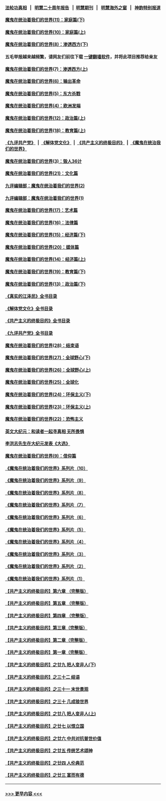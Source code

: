 #### [法轮功真相](https://github.com/gfw-breaker/truth/blob/master/README.md?t=0) &nbsp;&nbsp;|&nbsp;&nbsp; [明慧二十周年报告](https://github.com/gfw-breaker/mh-reports/blob/master/README.md?t=0) &nbsp;&nbsp;|&nbsp;&nbsp;[明慧期刊](https://github.com/gfw-breaker/mh-qikan) &nbsp;&nbsp;|&nbsp;&nbsp; [明慧海外之窗](https://github.com/gfw-breaker/mh-news/blob/master/README.md?t=0) &nbsp;&nbsp;|&nbsp;&nbsp; [神韵特别报道](https://github.com/gfw-breaker/mh-news/blob/master/shenyun.md?t=0)
#### [魔鬼在统治着我们的世界(11)：家庭篇(下)](../pages/nsc422/n10440961.md?t=01181843) 
#### [魔鬼在统治着我们的世界(10)：家庭篇(上)](../pages/nsc422/n10435448.md?t=01181843) 
#### [魔鬼在统治着我们的世界(8)：渗透西方(下)](../pages/nsc422/n10429603.md?t=01181843) 
#### 五毛举报越来越频繁，请网友们前往下载 [一键翻墙软件](https://github.com/gfw-breaker/ssr-accounts)，并将此项目推荐给亲友
#### [魔鬼在统治着我们的世界(7)：渗透西方(上)](../pages/nsc422/n10426013.md?t=01181843) 
#### [魔鬼在统治着我们的世界(6)：输出革命](../pages/nsc422/n10421536.md?t=01181843) 
#### [魔鬼在统治着我们的世界(5)：东方杀戮](../pages/nsc422/n10417707.md?t=01181843) 
#### [魔鬼在统治着我们的世界(4)：欧洲发端](../pages/nsc422/n10414890.md?t=01181843) 
#### [魔鬼在统治着我们的世界(12)：政治篇(上)](../pages/nsc422/n10444576.md?t=01181843) 
#### [魔鬼在统治着我们的世界(18)：教育篇(上)](../pages/nsc422/n10526970.md?t=01181843) 
#### [《九评共产党》](https://github.com/begood0513/9ping.md/blob/master/README.md) &nbsp;|&nbsp; [《解体党文化》](../../../../jtdwh.md/blob/master/README.md)  &nbsp;|&nbsp; [《共产主义的终极目的》](../../../../gczydzjmd.md/blob/master/README.md) &nbsp;|&nbsp; [《魔鬼在统治我们的世界》](../../../../mgztzwmdsj.md/blob/master/README.md) 
#### [魔鬼在统治着我们的世界(3)：毁人36计](../pages/nsc422/n10411583.md?t=01181843) 
#### [魔鬼在统治着我们的世界(21)：文化篇](../pages/nsc422/n10597706.md?t=01181843) 
#### [九评编辑部：魔鬼在统治着我们的世界(2)](../pages/nsc422/n10410036.md?t=01181843) 
#### [九评编辑部：魔鬼在统治着我们的世界(1)](../pages/nsc422/n10406825.md?t=01181843) 
#### [魔鬼在统治着我们的世界(17)：艺术篇](../pages/nsc422/n10499093.md?t=01181843) 
#### [魔鬼在统治着我们的世界(16)：法律篇](../pages/nsc422/n10485969.md?t=01181843) 
#### [魔鬼在统治着我们的世界(15)：经济篇(下)](../pages/nsc422/n10469975.md?t=01181843) 
#### [魔鬼在统治着我们的世界(20)：媒体篇](../pages/nsc422/n10586579.md?t=01181843) 
#### [魔鬼在统治着我们的世界(14)：经济篇(上)](../pages/nsc422/n10457370.md?t=01181843) 
#### [魔鬼在统治着我们的世界(19)：教育篇(下)](../pages/nsc422/n10564808.md?t=01181843) 
#### [魔鬼在统治着我们的世界(13)：政治篇(下)](../pages/nsc422/n10448270.md?t=01181843) 
#### [《真实的江泽民》全书目录](../pages/nsc422/n13721399.md?t=01181843) 
#### [《解体党文化》全书目录](../pages/nsc422/n13721157.md?t=01181843) 
#### [《共产主义的终极目的》全书目录](../pages/nsc422/n13721048.md?t=01181843) 
#### [《九评共产党》全书目录](../pages/nsc422/n13708085.md?t=01181843) 
#### [魔鬼在统治着我们的世界(28)：结束语](../pages/nsc422/n10936246.md?t=01181843) 
#### [魔鬼在统治着我们的世界(27)：全球野心(下)](../pages/nsc422/n10928319.md?t=01181843) 
#### [魔鬼在统治着我们的世界(26)：全球野心(上)](../pages/nsc422/n10900318.md?t=01181843) 
#### [魔鬼在统治着我们的世界(25)：全球化](../pages/nsc422/n10788205.md?t=01181843) 
#### [魔鬼在统治着我们的世界(24)：环保主义(下)](../pages/nsc422/n10695307.md?t=01181843) 
#### [魔鬼在统治着我们的世界(23)：环保主义(上)](../pages/nsc422/n10688613.md?t=01181843) 
#### [魔鬼在统治着我们的世界(22)：恐怖主义](../pages/nsc422/n10614727.md?t=01181843) 
#### [英文大纪元：和读者一起寻真相 无所畏惧](../pages/nsc422/n12542027.md?t=01181843) 
#### [李洪志先生在大纪元发表《大选》](../pages/nsc422/n12534746.md?t=01181843) 
#### [魔鬼在统治着我们的世界(9)：信仰篇](../pages/nsc422/n10432159.md?t=01181843) 
#### [《魔鬼在统治着我们的世界》系列片（10）](../pages/nsc422/n12292670.md?t=01181843) 
#### [《魔鬼在统治着我们的世界》系列片（9）](../pages/nsc422/n12290859.md?t=01181843) 
#### [《魔鬼在统治着我们的世界》系列片（8）](../pages/nsc422/n12287445.md?t=01181843) 
#### [《魔鬼在统治着我们的世界》系列片（7）](../pages/nsc422/n12283425.md?t=01181843) 
#### [《魔鬼在统治着我们的世界》系列片（6）](../pages/nsc422/n12282314.md?t=01181843) 
#### [《魔鬼在统治着我们的世界》系列片（5）](../pages/nsc422/n12281419.md?t=01181843) 
#### [《魔鬼在统治着我们的世界》系列片（4）](../pages/nsc422/n12274024.md?t=01181843) 
#### [《魔鬼在统治着我们的世界》系列片（3）](../pages/nsc422/n12271322.md?t=01181843) 
#### [《魔鬼在统治着我们的世界》系列片（2）](../pages/nsc422/n12269049.md?t=01181843) 
#### [《魔鬼在统治着我们的世界》系列片（1）](../pages/nsc422/n12267575.md?t=01181843) 
#### [【共产主义的终极目的】第六章 （完整版）](../pages/nsc422/n11428913.md?t=01181843) 
#### [【共产主义的终极目的】第五章 （完整版）](../pages/nsc422/n11428912.md?t=01181843) 
#### [【共产主义的终极目的】第四章 （完整版）](../pages/nsc422/n11428907.md?t=01181843) 
#### [【共产主义的终极目的】第三章（完整版）](../pages/nsc422/n11428848.md?t=01181843) 
#### [【共产主义的终极目的】第二章（完整版）](../pages/nsc422/n11428831.md?t=01181843) 
#### [【共产主义的终极目的】第一章（完整版）](../pages/nsc422/n11417651.md?t=01181843) 
#### [【共产主义的终极目的】之廿九 把人变非人(下)](../pages/nsc422/n11344140.md?t=01181843) 
#### [【共产主义的终极目的】之三十二 结语](../pages/nsc422/n11360535.md?t=01181843) 
#### [【共产主义的终极目的】之三十一 末世景观](../pages/nsc422/n11351129.md?t=01181843) 
#### [【共产主义的终极目的】之三十 几成狼世界](../pages/nsc422/n11348280.md?t=01181843) 
#### [【共产主义的终极目的】之廿八 把人变非人(上)](../pages/nsc422/n11340492.md?t=01181843) 
#### [【共产主义的终极目的】之廿七 以恨立国](../pages/nsc422/n11336944.md?t=01181843) 
#### [【共产主义的终极目的】之廿六 中共对抗普世价值](../pages/nsc422/n11324785.md?t=01181843) 
#### [【共产主义的终极目的】之廿五 传统艺术颂神](../pages/nsc422/n11296396.md?t=01181843) 
#### [【共产主义的终极目的】之廿四 人伦典范](../pages/nsc422/n11296397.md?t=01181843) 
#### [【共产主义的终极目的】之廿三 富而有德](../pages/nsc422/n11283598.md?t=01181843) 

----
#### [ >>> 更早内容 <<< ](../indexes/nsc422-earlier.md)
